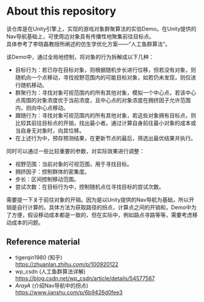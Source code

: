 # About this repository
 
该仓库是在Unity引擎上，实现的游戏对象群聚算法的实验Demo。在Unity提供的Nav导航基础上，可使周边对象具有传播性地聚集前往目标点。<br>
 具体参考了李晓磊教授所阐述的仿生学优化方案——“人工鱼群算法”。<br>

该Demo中，通过全局地控制，将对象的行为拆解成以下几种：
- 目标行为：若已存在目标对象，则根据随机步长进行位移，但若没有对象，则随机向一个点移动，寻找视野范围内的可能目标对象，如若仍未发现，则仅进行随机移动。<br>
- 群聚行为：寻找对象可视范围内的所有其他对象，模拟一个中心点，若该中心点周围的对象浓度优于当前浓度，且中心点的对象浓度在拥挤因子允许范围内，则向中心点移动。<br>
- 跟随行为：寻找对象可视范围内的所有其他对象，若这些对象拥有目标点，则比较其前往目标点的开销，找出最小者。通过计算自身前往最小对象的成本或当自身无对象时，向其位移。<br>
- 在上述行为中，预存预测结果，在更新节点的最后，筛选出最优结果并执行。<br>

同时可以通过一些比较重要的参数，对实际效果进行调整：
- 视野范围：当前对象的可视范围，用于寻找目标。<br>
- 拥挤因子：控制群体的密集度。<br>
- 步长：区间控制移动范围。<br>
- 尝试次数：在目标行为中，控制随机点位寻找目标的尝试次数。<br>

需要提一下关于前往对象的开销。因为是以Unity提供的Nav导航为基础，所以开销是自行计算的。具体方法为获取路径的拐点，计算点之间的开销和，Demo中为了方便，假设移动成本都是一致的，但在实际中，例如路点寻路等等，需要考虑移动成本的问题。<br>

## Reference material
- tigerqin1980 (知乎)<br>
https://zhuanlan.zhihu.com/p/100920122
- wp_csdn (人工鱼群算法详解)<br>
https://blog.csdn.net/wp_csdn/article/details/54577567
- _ArayA_ (介绍Nav导航中的拐点)<br>
https://www.jianshu.com/p/6b9426d0fee3
